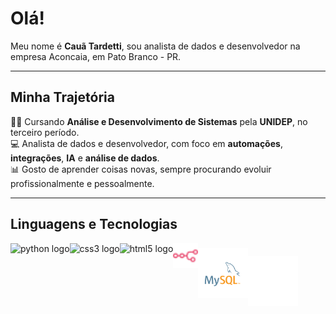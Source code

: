 # Olá!

Meu nome é **Cauã Tardetti**, sou analista de dados e desenvolvedor na empresa Aconcaia, em Pato Branco - PR.

---

## Minha Trajetória

🧑‍💻 Cursando **Análise e Desenvolvimento de Sistemas** pela **UNIDEP**, no terceiro período.  
💻 Analista de dados e desenvolvedor, com foco em **automações**, **integrações**, **IA** e **análise de dados**.  
📊 Gosto de aprender coisas novas, sempre procurando evoluir profissionalmente e pessoalmente.

---

## Linguagens e Tecnologias

<div style="display: flex; flex-wrap: wrap;">
  <img src="https://s3.dualstack.us-east-2.amazonaws.com/pythondotorg-assets/media/files/python-logo-only.svg" height="40" alt="python logo"/>
  <img src="https://cdn.jsdelivr.net/gh/devicons/devicon/icons/css3/css3-original.svg" height="40" alt="css3 logo"/>
  <img src="https://cdn.jsdelivr.net/gh/devicons/devicon/icons/html5/html5-original.svg" height="40" alt="html5 logo"/>
  <img src="https://github.com/cauatardetti/cauatardetti/blob/main/n8n-color.svg?raw=true" height="40" alt="n8n logo"/>
  <img src="https://github.com/cauatardetti/cauatardetti/blob/main/mysql-logo-svgrepo-com.svg?raw=true" height="80" alt="MySQL logo" style="margin-top: 8px;"/>
  <img src="https://github.com/cauatardetti/cauatardetti/blob/main/icons8-flask.svg?raw=true" height="80" alt="Flask logo" style="margin-top: 20px;"/>
  
</div>
